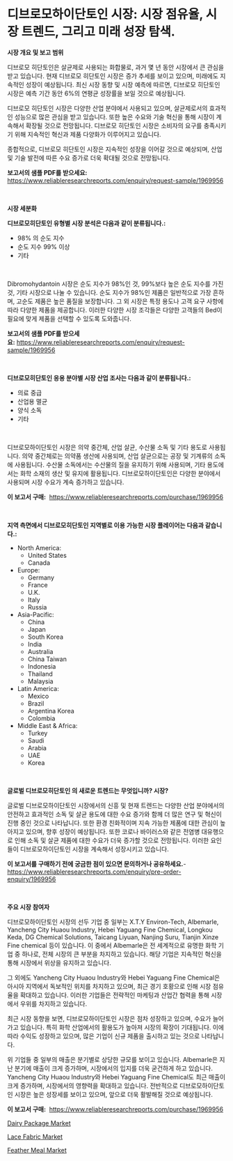 <p><h1>디브로모하이단토인 시장: 시장 점유율, 시장 트렌드, 그리고 미래 성장 탐색.</h1></p><p><strong>시장 개요 및 보고 범위</strong></p>
<p><p>디브로모 히단토인은 살균제로 사용되는 화합물로, 과거 몇 년 동안 시장에서 큰 관심을 받고 있습니다. 현재 디브로모 히단토인 시장은 증가 추세를 보이고 있으며, 미래에도 지속적인 성장이 예상됩니다. 최신 시장 동향 및 시장 예측에 따르면, 디브로모 히단토인 시장은 예측 기간 동안 6%의 연평균 성장률을 보일 것으로 예상됩니다.</p><p>디브로모 히단토인 시장은 다양한 산업 분야에서 사용되고 있으며, 살균제로서의 효과적인 성능으로 많은 관심을 받고 있습니다. 또한 높은 수요와 기술 혁신을 통해 시장이 계속해서 확장될 것으로 전망됩니다. 디브로모 히단토인 시장은 소비자의 요구를 충족시키기 위해 지속적인 혁신과 제품 다양화가 이루어지고 있습니다.</p><p>종합적으로, 디브로모 히단토인 시장은 지속적인 성장을 이어갈 것으로 예상되며, 산업 및 기술 발전에 따른 수요 증가로 더욱 확대될 것으로 전망됩니다.</p></p>
<p><strong>보고서의 샘플 PDF를 받으세요:</strong> <a href="https://www.reliableresearchreports.com/enquiry/request-sample/1969956">https://www.reliableresearchreports.com/enquiry/request-sample/1969956</a></p>
<p>&nbsp;</p>
<p><strong>시장 세분화</strong></p>
<p><strong>디브로모히단토인 유형별 시장 분석은 다음과 같이 분류됩니다.:</strong></p>
<p><ul><li>98% 의 순도 지수</li><li>순도 지수 99% 이상</li><li>기타</li></ul></p>
<p>&nbsp;</p>
<p><p>Dibromohydantoin 시장은 순도 지수가 98%인 것, 99%보다 높은 순도 지수를 가진 것, 기타 시장으로 나눌 수 있습니다. 순도 지수가 98%인 제품은 일반적으로 가장 흔하며, 고순도 제품은 높은 품질을 보장합니다. 그 외 시장은 특정 용도나 고객 요구 사항에 따라 다양한 제품을 제공합니다. 이러한 다양한 시장 조각들은 다양한 고객들의 Bed이 필요에 맞게 제품을 선택할 수 있도록 도와줍니다.</p></p>
<p><strong>보고서의 샘플 PDF를 받으세요:</strong>&nbsp;<a href="https://www.reliableresearchreports.com/enquiry/request-sample/1969956">https://www.reliableresearchreports.com/enquiry/request-sample/1969956</a></p>
<p>&nbsp;</p>
<p><strong> 디브로모히단토인 응용 분야별 시장 산업 조사는 다음과 같이 분류됩니다.:</strong></p>
<p><ul><li>의료 중급</li><li>산업용 멸균</li><li>양식 소독</li><li>기타</li></ul></p>
<p>&nbsp;</p>
<p><p>디브로모하이단토인 시장은 의약 중간체, 산업 살균, 수산물 소독 및 기타 용도로 사용됩니다. 의약 중간체로는 의약품 생산에 사용되며, 산업 살균으로는 공장 및 기계류의 소독에 사용됩니다. 수산물 소독에서는 수산물의 질을 유지하기 위해 사용되며, 기타 용도에서는 화학 소재의 생산 및 유지에 활용됩니다. 디브로모하이단토인은 다양한 분야에서 사용되며 시장 수요가 계속 증가하고 있습니다.</p></p>
<p><strong>이 보고서 구매:</strong>&nbsp; <a href="https://www.reliableresearchreports.com/purchase/1969956">https://www.reliableresearchreports.com/purchase/1969956</a></p>
<p>&nbsp;</p>
<p><strong>지역 측면에서 디브로모히단토인 지역별로 이용 가능한 시장 플레이어는 다음과 같습니다.:</strong></p>
<p><ul>
    <li>
        North America:
        <ul>
            <li>United States</li>
            <li>Canada</li>
        </ul>
    </li>
    <li>
        Europe:
        <ul>
            <li>Germany</li>
            <li>France</li>
            <li>U.K.</li>
            <li>Italy</li>
            <li>Russia</li>
        </ul>
    </li>
    <li>
        Asia-Pacific:
        <ul>
            <li>China</li>
            <li>Japan</li>
            <li>South Korea</li>
            <li>India</li>
            <li>Australia</li>
            <li>China Taiwan</li>
            <li>Indonesia</li>
            <li>Thailand</li>
            <li>Malaysia</li>
        </ul>
    </li>
    <li>
        Latin America:
        <ul>
            <li>Mexico</li>
            <li>Brazil</li>
            <li>Argentina Korea</li>
            <li>Colombia</li>
        </ul>
    </li>
    <li>
        Middle East & Africa:
        <ul>
            <li>Turkey</li>
            <li>Saudi</li>
            <li>Arabia</li>
            <li>UAE</li>
            <li>Korea</li>
        </ul>
    </li>
    </ul></p>
<p>&nbsp;</p>
<p><strong>글로벌 디브로모히단토인 의 새로운 트렌드는 무엇입니까? 시장?</strong></p>
<p><p>글로벌 디브로모하이단토인 시장에서의 신흥 및 현재 트렌드는 다양한 산업 분야에서의 안전하고 효과적인 소독 및 살균 용도에 대한 수요 증가와 함께 더 많은 연구 및 혁신이 진행 중인 것으로 나타납니다. 또한 환경 친화적이며 지속 가능한 제품에 대한 관심이 높아지고 있으며, 향후 성장이 예상됩니다. 또한 코로나 바이러스와 같은 전염병 대유행으로 인해 소독 및 살균 제품에 대한 수요가 더욱 증가할 것으로 전망됩니다. 이러한 요인들이 디브로모하이단토인 시장을 계속해서 성장시키고 있습니다.</p></p>
<p><strong>이 보고서를 구매하기 전에 궁금한 점이 있으면 문의하거나 공유하세요.</strong>- <a href="https://www.reliableresearchreports.com/enquiry/pre-order-enquiry/1969956">https://www.reliableresearchreports.com/enquiry/pre-order-enquiry/1969956</a></p>
<p>&nbsp;</p>
<p><strong>주요 시장 참여자</strong></p>
<p><p>디브로모하이단토인 시장의 선두 기업 중 일부는 X.T.Y Environ-Tech, Albemarle, Yancheng City Huaou Industry, Hebei Yaguang Fine Chemical, Longkou Keda, DG Chemical Solutions, Taicang Liyuan, Nanjing Suru, Tianjin Xinze Fine chemical 등이 있습니다. 이 중에서 Albemarle은 전 세계적으로 유명한 화학 기업 중 하나로, 전체 시장의 큰 부분을 차지하고 있습니다. 해당 기업은 지속적인 혁신을 통해 시장에서 위상을 유지하고 있습니다.</p><p>그 외에도 Yancheng City Huaou Industry와 Hebei Yaguang Fine Chemical은 아시아 지역에서 독보적인 위치를 차지하고 있으며, 최근 경기 호황으로 인해 시장 점유율을 확대하고 있습니다. 이러한 기업들은 전략적인 마케팅과 산업간 협력을 통해 시장에서 우위를 차지하고 있습니다.</p><p>최근 시장 동향을 보면, 디브로모하이단토인 시장은 점차 성장하고 있으며, 수요가 늘어가고 있습니다. 특히 화학 산업에서의 활용도가 높아져 시장의 확장이 기대됩니다. 이에 따라 수익도 성장하고 있으며, 많은 기업이 신규 제품을 출시하고 있는 것으로 나타납니다.</p><p>위 기업들 중 일부의 매출은 분기별로 상당한 규모를 보이고 있습니다. Albemarle은 지난 분기에 매출이 크게 증가하며, 시장에서의 입지를 더욱 굳건하게 하고 있습니다. Yancheng City Huaou Industry와 Hebei Yaguang Fine Chemical도 최근 매출이 크게 증가하며, 시장에서의 영향력을 확대하고 있습니다. 전반적으로 디브로모하이단토인 시장은 높은 성장세를 보이고 있으며, 앞으로 더욱 활발해질 것으로 예상됩니다.</p></p>
<p><strong>이 보고서 구매:</strong>&nbsp;&nbsp;<a href="https://www.reliableresearchreports.com/purchase/1969956">https://www.reliableresearchreports.com/purchase/1969956</a></p>
<p><p><a href="https://five-trouble-98a.notion.site/Dairy-Package-Market-Analysis-and-Market-Size-Global-Industry-Overview-Market-Segmentation-and-For-eb22762fec6d43279f5220ea0e9fce12">Dairy Package Market</a></p><p><a href="https://ivy-potential-64b.notion.site/Lace-Fabric-Market-Size-Growth-and-Forecast-from-2024-2031-9b05c024116247f193948aee85ef569a">Lace Fabric Market</a></p><p><a href="https://nifty-kite-d51.notion.site/Feather-Meal-Market-Size-Global-Industry-Overview-Market-Segmentation-and-Forecast-2024-to-2031-45b26b07e1864f67919a55ee3b504093">Feather Meal Market</a></p></p>
